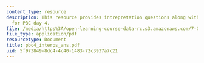 ```yaml
---
content_type: resource
description: This resource provides intrepretation questions along with their answers
  for PBC day 4.
file: /media/https%3A/open-learning-course-data-rc.s3.amazonaws.com/7-02-experimental-biology-communication-spring-2005/5f9738498dc44c40148372c3937a7c21_pbc4_interps_ans.pdf
file_type: application/pdf
resourcetype: Document
title: pbc4_interps_ans.pdf
uid: 5f973849-8dc4-4c40-1483-72c3937a7c21
---
```

